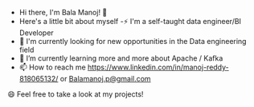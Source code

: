 - Hi there, I'm Bala Manoj! 👋
- Here's a little bit about myself
-⚡ I'm a self-taught data engineer/BI Developer
- 🤔 I'm currently looking for new opportunities in the Data engineering field
- 🌱 I’m currently learning more and more about Apache / Kafka
- 📫 How to reach me https://www.linkedin.com/in/manoj-reddy-818065132/  or Balamanoj.p@gmail.com

😄 Feel free to take a look at my projects!


<!---
Pothi1b/Pothi1b is a ✨ special ✨ repository because its `README.md` (this file) appears on your GitHub profile.
You can click the Preview link to take a look at your changes.
--->
